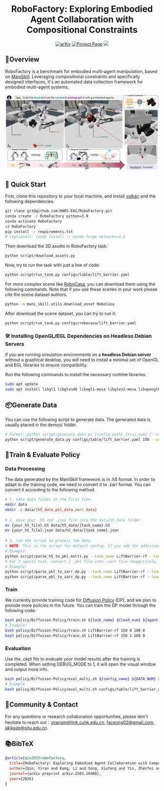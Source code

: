 <div align="center">
<h1>RoboFactory: Exploring Embodied Agent Collaboration with Compositional Constraints</h1>

<a href="https://arxiv.org/abs/2503.16408"><img src="https://img.shields.io/badge/arxiv-2503.16408-b31b1b" alt="arXiv"></a>
<a href="https://iranqin.github.io/robofactory/"><img src="https://img.shields.io/badge/Project_Page-green" alt="Project Page"></a>
<a href='https://huggingface.co/datasets/FACEONG/RoboFactory_Dataset'><img src='https://img.shields.io/badge/%F0%9F%A4%97%20Hugging%20Face-Datasets-blue'></a>
</div>

## 🧠Overview
RoboFactory is a benchmark for embodied multi-agent manipulation, based on [ManiSkill](https://www.maniskill.ai/). Leveraging compositional constraints and specifically designed interfaces, it's an automated data collection framework for embodied multi-agent systems.

<div align="center">
  <img src="./images/motivation.png" width="950"/>
</div>

## 🚀 Quick Start
First, clone this repository to your local machine, and install [vulkan](https://maniskill.readthedocs.io/en/latest/user_guide/getting_started/installation.html#vulkan) and the following dependencies.
```bash
git clone git@github.com:MARS-EAI/RoboFactory.git
conda create -n RoboFactory python=3.9
conda activate RoboFactory
cd RoboFactory
pip install -r requirements.txt
# (optional): conda install -c conda-forge networkx=2.5
```
Then download the 3D assets in RoboFactory task:
```bash
python script/download_assets.py 
```
Now, try to run the task with just a line of code:
```bash
python script/run_task.py configs/table/lift_barrier.yaml
```
For more complex scene like [RoboCasa](https://github.com/robocasa/robocasa), you can download them using the following commands. Note that if you use these scenes in your work please cite the scene dataset authors.
```bash
python -m mani_skill.utils.download_asset RoboCasa
```
After download the scene dataset, you can try to run it:
```bash
python script/run_task.py configs/robocasa/lift_barrier.yaml
```
### 🛠 Installing OpenGL/EGL Dependencies on Headless Debian Servers

If you are running simulation environments on a **headless Debian server** without a graphical desktop, you will need to install a minimal set of OpenGL and EGL libraries to ensure compatibility.

Run the following commands to install the necessary runtime libraries:

```bash
sudo apt update
sudo apt install libgl1 libglvnd0 libegl1-mesa libgles2-mesa libopengl0
```

## 📦Generate Data
You can use the following script to generate data. The generated data is usually placed in the demos/ folder.
```bash
# Format: python script/generate_data.py {config_path} {traj_num} [--save-video]
python script/generate_data.py configs/table/lift_barrier.yaml 150 --save-video
```
## 🧪Train & Evaluate Policy
### Data Processing
The data generated by the ManiSkill framework is in .h5 format. In order to adapt to the training code, we need to convert it to .zarr format. You can convert it according to the following method.

```bash
# 1. make data folder in the first time.
mkdir data
mkdir -p data/{h5_data,pkl_data,zarr_data}

# 2. move your .h5 and .json file into the data/h5_data folder.
mv {your_h5_file}.h5 data/h5_data/{task_name}.h5
mv {your_h5_file}.json data/h5_data/{task_name}.json

# 3. run the script to process the data.
# NOTE: This is the script for default config. If you add the additional camera in config yaml, modify the script to adapt the data.
# Example:
python script/parse_h5_to_pkl_multi.py --task_name LiftBarrier-rf --load_num 150  --agent_num 2
# For 2 agents task, convert 2 .pkl file into .zarr file respectively.
# Example:
python script/parse_pkl_to_zarr_dp.py --task_name LiftBarrier-rf --load_num 150 --agent_id 0
python script/parse_pkl_to_zarr_dp.py --task_name LiftBarrier-rf --load_num 150 --agent_id 1
```
### Train
We currently provide training code for [Diffusion Policy](https://arxiv.org/pdf/2303.04137) (DP), and we plan to provide more policies in the future.
You can train the DP model through the following code:
```bash
bash policy/Diffusion-Policy/train.sh ${task_name} ${load_num} ${agent_id} ${seed} ${gpu_id}
# Example:
bash policy/Diffusion-Policy/train.sh LiftBarrier-rf 150 0 100 0
bash policy/Diffusion-Policy/train.sh LiftBarrier-rf 150 1 100 0
```
### Evaluation
Use the .ckpt file to evaluate your model results after the training is completed. When setting DEBUG_MODE to 1, it will open the visual window and output more info.
```bash
bash policy/Diffusion-Policy/eval_multi.sh ${config_name} ${DATA_NUM} ${CHECKPOINT_NUM} ${DEBUG_MODE} ${TASK_NAME}
# Example
bash policy/Diffusion-Policy/eval_multi.sh configs/table/lift_barrier.yaml 150 300 1 LiftBarrier-rf
```
## 🔗Community & Contact
For any questions or research collaboration opportunities, please don't hesitate to reach out：yiranqin@link.cuhk.edu.cn, faceong02@gmail.com, akikaze@sjtu.edu.cn.

## 📚BibTeX
```bibtex
@article{qin2025robofactory,
  title={RoboFactory: Exploring Embodied Agent Collaboration with Compositional Constraints},
  author={Qin, Yiran and Kang, Li and Song, Xiufeng and Yin, Zhenfei and Liu, Xiaohong and Liu, Xihui and Zhang, Ruimao and Bai, Lei},
  journal={arXiv preprint arXiv:2503.16408},
  year={2025}
}
```
